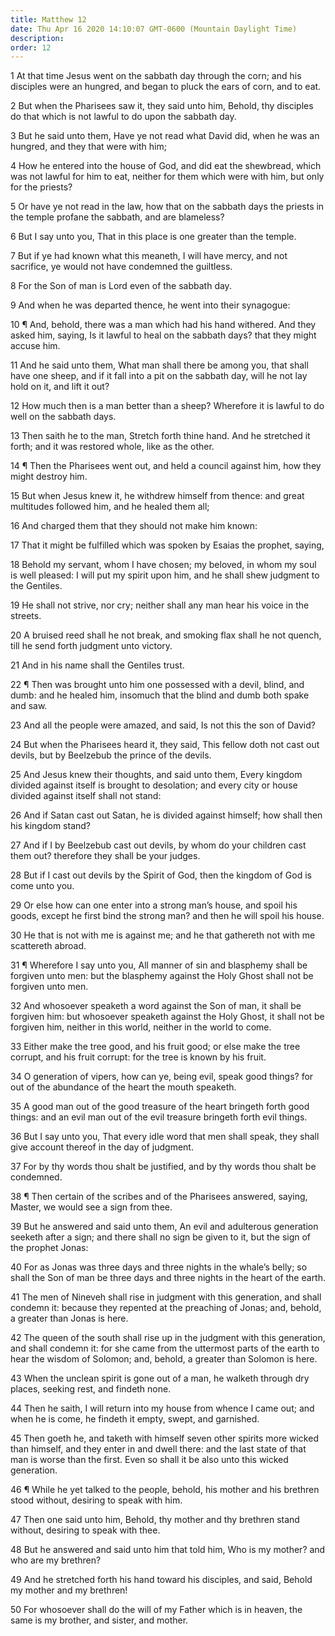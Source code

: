 ```yaml
---
title: Matthew 12
date: Thu Apr 16 2020 14:10:07 GMT-0600 (Mountain Daylight Time)
description: 
order: 12
---
```


<p>
  1 At that time Jesus went on the sabbath day through the corn; and his
  disciples were an hungred, and began to pluck the ears of corn, and to eat.
</p>
<p>
  2 But when the Pharisees saw it, they said unto him, Behold, thy disciples do
  that which is not lawful to do upon the sabbath day.
</p>
<p>
  3 But he said unto them, Have ye not read what David did, when he was an
  hungred, and they that were with him;
</p>
<p>
  4 How he entered into the house of God, and did eat the shewbread, which was
  not lawful for him to eat, neither for them which were with him, but only for
  the priests?
</p>
<p>
  5 Or have ye not read in the law, how that on the sabbath days the priests in
  the temple profane the sabbath, and are blameless?
</p>
<p>6 But I say unto you, That in this place is one greater than the temple.</p>
<p>
  7 But if ye had known what this meaneth, I will have mercy, and not sacrifice,
  ye would not have condemned the guiltless.
</p>
<p>8 For the Son of man is Lord even of the sabbath day.</p>
<p>9 And when he was departed thence, he went into their synagogue:</p>
<p>
  10 &#xB6; And, behold, there was a man which had his hand withered. And they
  asked him, saying, Is it lawful to heal on the sabbath days? that they might
  accuse him.
</p>
<p>
  11 And he said unto them, What man shall there be among you, that shall have
  one sheep, and if it fall into a pit on the sabbath day, will he not lay hold
  on it, and lift it out?
</p>
<p>
  12 How much then is a man better than a sheep? Wherefore it is lawful to do
  well on the sabbath days.
</p>
<p>
  13 Then saith he to the man, Stretch forth thine hand. And he stretched it
  forth; and it was restored whole, like as the other.
</p>
<p>
  14 &#xB6; Then the Pharisees went out, and held a council against him, how
  they might destroy him.
</p>
<p>
  15 But when Jesus knew it, he withdrew himself from thence: and great
  multitudes followed him, and he healed them all;
</p>
<p>16 And charged them that they should not make him known:</p>
<p>
  17 That it might be fulfilled which was spoken by Esaias the prophet, saying,
</p>
<p>
  18 Behold my servant, whom I have chosen; my beloved, in whom my soul is well
  pleased: I will put my spirit upon him, and he shall shew judgment to the
  Gentiles.
</p>
<p>
  19 He shall not strive, nor cry; neither shall any man hear his voice in the
  streets.
</p>
<p>
  20 A bruised reed shall he not break, and smoking flax shall he not quench,
  till he send forth judgment unto victory.
</p>
<p>21 And in his name shall the Gentiles trust.</p>
<p>
  22 &#xB6; Then was brought unto him one possessed with a devil, blind, and
  dumb: and he healed him, insomuch that the blind and dumb both spake and saw.
</p>
<p>
  23 And all the people were amazed, and said, Is not this the son of David?
</p>
<p>
  24 But when the Pharisees heard it, they said, This fellow doth not cast out
  devils, but by Beelzebub the prince of the devils.
</p>
<p>
  25 And Jesus knew their thoughts, and said unto them, Every kingdom divided
  against itself is brought to desolation; and every city or house divided
  against itself shall not stand:
</p>
<p>
  26 And if Satan cast out Satan, he is divided against himself; how shall then
  his kingdom stand?
</p>
<p>
  27 And if I by Beelzebub cast out devils, by whom do your children cast them
  out? therefore they shall be your judges.
</p>
<p>
  28 But if I cast out devils by the Spirit of God, then the kingdom of God is
  come unto you.
</p>
<p>
  29 Or else how can one enter into a strong man&#x2019;s house, and spoil his
  goods, except he first bind the strong man? and then he will spoil his house.
</p>
<p>
  30 He that is not with me is against me; and he that gathereth not with me
  scattereth abroad.
</p>
<p>
  31 &#xB6; Wherefore I say unto you, All manner of sin and blasphemy shall be
  forgiven unto men: but the blasphemy against the Holy Ghost shall not be
  forgiven unto men.
</p>
<p>
  32 And whosoever speaketh a word against the Son of man, it shall be forgiven
  him: but whosoever speaketh against the Holy Ghost, it shall not be forgiven
  him, neither in this world, neither in the world to come.
</p>
<p>
  33 Either make the tree good, and his fruit good; or else make the tree
  corrupt, and his fruit corrupt: for the tree is known by his fruit.
</p>
<p>
  34 O generation of vipers, how can ye, being evil, speak good things? for out
  of the abundance of the heart the mouth speaketh.
</p>
<p>
  35 A good man out of the good treasure of the heart bringeth forth good
  things: and an evil man out of the evil treasure bringeth forth evil things.
</p>
<p>
  36 But I say unto you, That every idle word that men shall speak, they shall
  give account thereof in the day of judgment.
</p>
<p>
  37 For by thy words thou shalt be justified, and by thy words thou shalt be
  condemned.
</p>
<p>
  38 &#xB6; Then certain of the scribes and of the Pharisees answered, saying,
  Master, we would see a sign from thee.
</p>
<p>
  39 But he answered and said unto them, An evil and adulterous generation
  seeketh after a sign; and there shall no sign be given to it, but the sign of
  the prophet Jonas:
</p>
<p>
  40 For as Jonas was three days and three nights in the whale&#x2019;s belly;
  so shall the Son of man be three days and three nights in the heart of the
  earth.
</p>
<p>
  41 The men of Nineveh shall rise in judgment with this generation, and shall
  condemn it: because they repented at the preaching of Jonas; and, behold, a
  greater than Jonas is here.
</p>
<p>
  42 The queen of the south shall rise up in the judgment with this generation,
  and shall condemn it: for she came from the uttermost parts of the earth to
  hear the wisdom of Solomon; and, behold, a greater than Solomon is here.
</p>
<p>
  43 When the unclean spirit is gone out of a man, he walketh through dry
  places, seeking rest, and findeth none.
</p>
<p>
  44 Then he saith, I will return into my house from whence I came out; and when
  he is come, he findeth it empty, swept, and garnished.
</p>
<p>
  45 Then goeth he, and taketh with himself seven other spirits more wicked than
  himself, and they enter in and dwell there: and the last state of that man is
  worse than the first. Even so shall it be also unto this wicked generation.
</p>
<p>
  46 &#xB6; While he yet talked to the people, behold, his mother and his
  brethren stood without, desiring to speak with him.
</p>
<p>
  47 Then one said unto him, Behold, thy mother and thy brethren stand without,
  desiring to speak with thee.
</p>
<p>
  48 But he answered and said unto him that told him, Who is my mother? and who
  are my brethren?
</p>
<p>
  49 And he stretched forth his hand toward his disciples, and said, Behold my
  mother and my brethren!
</p>
<p>
  50 For whosoever shall do the will of my Father which is in heaven, the same
  is my brother, and sister, and mother.
</p>
